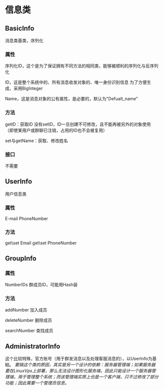 # 信息类

## BasicInfo

消息类基类，序列化

### 属性

序列化ID，这个是为了保证拥有不同方法的相同类，能够被顺利的序列化与反序列化

ID，这是整个系统中的、所有消息收发对象的、唯一身份识别信息
为了方便生成，采用BigInteger

Name，这是消息对象的公有属性，是必要的，默认为"Defualt_name"

### 方法

getID：获取ID
没有setID，ID一旦创建不可修改，且不能再被另外的对象使用（即使某用户或群聊已注销，占用的ID也不会被复用）

set与getName：获取、修改姓名

### 接口
不需要

## UserInfo

用户信息类


### 属性

E-mail
PhoneNumber

### 方法

get\set Email
get\set PhoneNumber

## GroupInfo

### 属性

NumberIDs 群成员ID，可能用Hash装

### 方法

addNumber 加入成员

deleteNumber 删除成员

searchNumber 查找成员

## AdministratorInfo

这个比较特殊，官方账号（用于群发消息以及处理客服消息的），以UserInfo为基础。
*要搞这个类的原因，其实是另一个设计的依赖：服务器管理端；如果服务器要在LinuxVps上部署，那么无法设计图形化服务端，因此只能设计一个服务器管理端，用于管理整个系统；而该管理端实质上也是一个客户端，只不过修改了部分功能；因此需要一个管理员信息。*